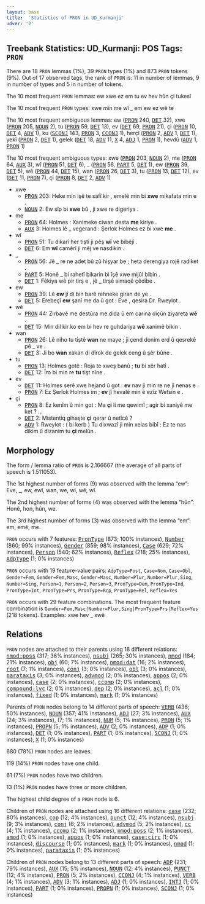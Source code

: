 ```yaml
---
layout: base
title:  'Statistics of PRON in UD_Kurmanji'
udver: '2'
---
```


## Treebank Statistics: UD_Kurmanji: POS Tags: `PRON`

There are 18 `PRON` lemmas (1%), 39 `PRON` types (1%) and 873 `PRON` tokens (9%).
Out of 17 observed tags, the rank of `PRON` is: 11 in number of lemmas, 9 in number of types and 5 in number of tokens.

The 10 most frequent `PRON` lemmas: ew xwe ez em tu ev hev hûn çi tukesî

The 10 most frequent `PRON` types:  xwe min me wî _ em ew ez wê te

The 10 most frequent ambiguous lemmas: ew (<tt><a href="kmr-pos-PRON.html">PRON</a></tt> 240, <tt><a href="kmr-pos-DET.html">DET</a></tt> 32), xwe (<tt><a href="kmr-pos-PRON.html">PRON</a></tt> 205, <tt><a href="kmr-pos-NOUN.html">NOUN</a></tt> 2), tu (<tt><a href="kmr-pos-PRON.html">PRON</a></tt> 59, <tt><a href="kmr-pos-DET.html">DET</a></tt> 13), ev (<tt><a href="kmr-pos-DET.html">DET</a></tt> 69, <tt><a href="kmr-pos-PRON.html">PRON</a></tt> 21), çi (<tt><a href="kmr-pos-PRON.html">PRON</a></tt> 10, <tt><a href="kmr-pos-DET.html">DET</a></tt> 4, <tt><a href="kmr-pos-ADV.html">ADV</a></tt> 1), ku (<tt><a href="kmr-pos-SCONJ.html">SCONJ</a></tt> 143, <tt><a href="kmr-pos-PRON.html">PRON</a></tt> 3, <tt><a href="kmr-pos-CCONJ.html">CCONJ</a></tt> 1), herçî (<tt><a href="kmr-pos-PRON.html">PRON</a></tt> 2, <tt><a href="kmr-pos-ADV.html">ADV</a></tt> 1, <tt><a href="kmr-pos-DET.html">DET</a></tt> 1), yekî (<tt><a href="kmr-pos-PRON.html">PRON</a></tt> 2, <tt><a href="kmr-pos-DET.html">DET</a></tt> 1), gelek (<tt><a href="kmr-pos-DET.html">DET</a></tt> 18, <tt><a href="kmr-pos-ADV.html">ADV</a></tt> 11, <tt><a href="kmr-pos-X.html">X</a></tt> 4, <tt><a href="kmr-pos-ADJ.html">ADJ</a></tt> 1, <tt><a href="kmr-pos-PRON.html">PRON</a></tt> 1), hevdû (<tt><a href="kmr-pos-ADV.html">ADV</a></tt> 1, <tt><a href="kmr-pos-PRON.html">PRON</a></tt> 1)

The 10 most frequent ambiguous types:  xwe (<tt><a href="kmr-pos-PRON.html">PRON</a></tt> 203, <tt><a href="kmr-pos-NOUN.html">NOUN</a></tt> 2), me (<tt><a href="kmr-pos-PRON.html">PRON</a></tt> 64, <tt><a href="kmr-pos-AUX.html">AUX</a></tt> 3), wî (<tt><a href="kmr-pos-PRON.html">PRON</a></tt> 51, <tt><a href="kmr-pos-DET.html">DET</a></tt> 6), _ (<tt><a href="kmr-pos-PRON.html">PRON</a></tt> 56, <tt><a href="kmr-pos-PART.html">PART</a></tt> 5, <tt><a href="kmr-pos-DET.html">DET</a></tt> 1), ew (<tt><a href="kmr-pos-PRON.html">PRON</a></tt> 39, <tt><a href="kmr-pos-DET.html">DET</a></tt> 5), wê (<tt><a href="kmr-pos-PRON.html">PRON</a></tt> 44, <tt><a href="kmr-pos-DET.html">DET</a></tt> 15), wan (<tt><a href="kmr-pos-PRON.html">PRON</a></tt> 26, <tt><a href="kmr-pos-DET.html">DET</a></tt> 3), tu (<tt><a href="kmr-pos-PRON.html">PRON</a></tt> 13, <tt><a href="kmr-pos-DET.html">DET</a></tt> 12), ev (<tt><a href="kmr-pos-DET.html">DET</a></tt> 11, <tt><a href="kmr-pos-PRON.html">PRON</a></tt> 7), çi (<tt><a href="kmr-pos-PRON.html">PRON</a></tt> 8, <tt><a href="kmr-pos-DET.html">DET</a></tt> 2, <tt><a href="kmr-pos-ADV.html">ADV</a></tt> 1)


* xwe
  * <tt><a href="kmr-pos-PRON.html">PRON</a></tt> 203: Heke min işê te safî kir , emelê min bi <b>xwe</b> mikafata min e .
  * <tt><a href="kmr-pos-NOUN.html">NOUN</a></tt> 2: Ew sîp bi <b>xwe</b> bû , ji xwe re digeriya .
* me
  * <tt><a href="kmr-pos-PRON.html">PRON</a></tt> 64: Holmes : Xanimeke ciwan desta <b>me</b> kiriye .
  * <tt><a href="kmr-pos-AUX.html">AUX</a></tt> 3: Holmes lê _ vegerand : Şerlok Holmes ez bi xwe <b>me</b> .
* wî
  * <tt><a href="kmr-pos-PRON.html">PRON</a></tt> 51: Tu dikarî her tiştî ji pêş <b>wî</b> ve bibêjî .
  * <tt><a href="kmr-pos-DET.html">DET</a></tt> 6: Em <b>wî</b> camêrî ji mêj ve nasdikin .
* _
  * <tt><a href="kmr-pos-PRON.html">PRON</a></tt> 56: Jê <b>_</b> re ne adet bû zû hişyar be ; heta derengiya rojê radiket .
  * <tt><a href="kmr-pos-PART.html">PART</a></tt> 5: Honê <b>_</b> bi rahetî bikarin bi îşê xwe mijûl bibin .
  * <tt><a href="kmr-pos-DET.html">DET</a></tt> 1: Fêkiya wê pir tirş e , jê <b>_</b> tirşê simaqê çêdibe .
* ew
  * <tt><a href="kmr-pos-PRON.html">PRON</a></tt> 39: Lê <b>ew</b> jî di bin barê rehneke giran de ye .
  * <tt><a href="kmr-pos-DET.html">DET</a></tt> 5: Erebeçî <b>ew</b> şanî me da û got : Eve , qesira Dr. Rweylot .
* wê
  * <tt><a href="kmr-pos-PRON.html">PRON</a></tt> 44: Zirbavê me destûra me dida û em carina diçûn ziyareta <b>wê</b> .
  * <tt><a href="kmr-pos-DET.html">DET</a></tt> 15: Min dil kir ko em bi hev re guhdariya <b>wê</b> xanimê bikin .
* wan
  * <tt><a href="kmr-pos-PRON.html">PRON</a></tt> 26: Lê niho tu tiştê <b>wan</b> ne maye ; ji çend donim erd û qesrekê pê _ ve .
  * <tt><a href="kmr-pos-DET.html">DET</a></tt> 3: Ji bo <b>wan</b> xakan di dîrok de gelek ceng û şêr bûne .
* tu
  * <tt><a href="kmr-pos-PRON.html">PRON</a></tt> 13: Holmes gotê : Roja te xweş banû ; <b>tu</b> bi xêr hatî .
  * <tt><a href="kmr-pos-DET.html">DET</a></tt> 12: Îro bi min re <b>tu</b> tişt nîne .
* ev
  * <tt><a href="kmr-pos-DET.html">DET</a></tt> 11: Holmes serê xwe hejand û got : <b>ev</b> nav ji min re ne jî nenas e .
  * <tt><a href="kmr-pos-PRON.html">PRON</a></tt> 7: Ez Şerlok Holmes im ; <b>ev</b> jî hevalê min ê ezîz Wetsin e .
* çi
  * <tt><a href="kmr-pos-PRON.html">PRON</a></tt> 8: Ez kenîm û min got : Ma <b>çi</b> li me qewimî ; agir bi xaniyê me ket ? ...
  * <tt><a href="kmr-pos-DET.html">DET</a></tt> 2: Mistentiq gihaşte <b>çi</b> qerar û netîcê ?
  * <tt><a href="kmr-pos-ADV.html">ADV</a></tt> 1: Rweylot : ( bi kerb ) Tu dixwazî ji min xelas bibî : Ez te nas dikim û dizanim tu <b>çi</b> melûn .

## Morphology

The form / lemma ratio of `PRON` is 2.166667 (the average of all parts of speech is 1.511053).

The 1st highest number of forms (9) was observed with the lemma “ew”: Eve, _, ew, ewî, wan, we, wi, wê, wî.

The 2nd highest number of forms (4) was observed with the lemma “hûn”: Honê, hon, hûn, we.

The 3rd highest number of forms (3) was observed with the lemma “em”: em, emê, me.

`PRON` occurs with 7 features: <tt><a href="kmr-feat-PronType.html">PronType</a></tt> (873; 100% instances), <tt><a href="kmr-feat-Number.html">Number</a></tt> (860; 99% instances), <tt><a href="kmr-feat-Gender.html">Gender</a></tt> (859; 98% instances), <tt><a href="kmr-feat-Case.html">Case</a></tt> (629; 72% instances), <tt><a href="kmr-feat-Person.html">Person</a></tt> (540; 62% instances), <tt><a href="kmr-feat-Reflex.html">Reflex</a></tt> (218; 25% instances), <tt><a href="kmr-feat-AdpType.html">AdpType</a></tt> (1; 0% instances)

`PRON` occurs with 19 feature-value pairs: `AdpType=Post`, `Case=Nom`, `Case=Obl`, `Gender=Fem`, `Gender=Fem,Masc`, `Gender=Masc`, `Number=Plur`, `Number=Plur,Sing`, `Number=Sing`, `Person=1`, `Person=2`, `Person=3`, `PronType=Dem`, `PronType=Ind`, `PronType=Int`, `PronType=Prs`, `PronType=Rcp`, `PronType=Rel`, `Reflex=Yes`

`PRON` occurs with 29 feature combinations.
The most frequent feature combination is `Gender=Fem,Masc|Number=Plur,Sing|PronType=Prs|Reflex=Yes` (218 tokens).
Examples: xwe hev _ xwê


## Relations

`PRON` nodes are attached to their parents using 18 different relations: <tt><a href="kmr-dep-nmod-poss.html">nmod:poss</a></tt> (317; 36% instances), <tt><a href="kmr-dep-nsubj.html">nsubj</a></tt> (265; 30% instances), <tt><a href="kmr-dep-nmod.html">nmod</a></tt> (184; 21% instances), <tt><a href="kmr-dep-obj.html">obj</a></tt> (60; 7% instances), <tt><a href="kmr-dep-nmod-dat.html">nmod:dat</a></tt> (16; 2% instances), <tt><a href="kmr-dep-root.html">root</a></tt> (7; 1% instances), <tt><a href="kmr-dep-conj.html">conj</a></tt> (3; 0% instances), <tt><a href="kmr-dep-obl.html">obl</a></tt> (3; 0% instances), <tt><a href="kmr-dep-parataxis.html">parataxis</a></tt> (3; 0% instances), <tt><a href="kmr-dep-advmod.html">advmod</a></tt> (2; 0% instances), <tt><a href="kmr-dep-appos.html">appos</a></tt> (2; 0% instances), <tt><a href="kmr-dep-case.html">case</a></tt> (2; 0% instances), <tt><a href="kmr-dep-ccomp.html">ccomp</a></tt> (2; 0% instances), <tt><a href="kmr-dep-compound-lvc.html">compound:lvc</a></tt> (2; 0% instances), <tt><a href="kmr-dep-dep.html">dep</a></tt> (2; 0% instances), <tt><a href="kmr-dep-acl.html">acl</a></tt> (1; 0% instances), <tt><a href="kmr-dep-fixed.html">fixed</a></tt> (1; 0% instances), <tt><a href="kmr-dep-mark.html">mark</a></tt> (1; 0% instances)

Parents of `PRON` nodes belong to 14 different parts of speech: <tt><a href="kmr-pos-VERB.html">VERB</a></tt> (436; 50% instances), <tt><a href="kmr-pos-NOUN.html">NOUN</a></tt> (357; 41% instances), <tt><a href="kmr-pos-ADJ.html">ADJ</a></tt> (27; 3% instances), <tt><a href="kmr-pos-AUX.html">AUX</a></tt> (24; 3% instances),  (7; 1% instances), <tt><a href="kmr-pos-NUM.html">NUM</a></tt> (5; 1% instances), <tt><a href="kmr-pos-PRON.html">PRON</a></tt> (5; 1% instances), <tt><a href="kmr-pos-PROPN.html">PROPN</a></tt> (5; 1% instances), <tt><a href="kmr-pos-ADV.html">ADV</a></tt> (2; 0% instances), <tt><a href="kmr-pos-ADP.html">ADP</a></tt> (1; 0% instances), <tt><a href="kmr-pos-DET.html">DET</a></tt> (1; 0% instances), <tt><a href="kmr-pos-PART.html">PART</a></tt> (1; 0% instances), <tt><a href="kmr-pos-SCONJ.html">SCONJ</a></tt> (1; 0% instances), <tt><a href="kmr-pos-X.html">X</a></tt> (1; 0% instances)

680 (78%) `PRON` nodes are leaves.

119 (14%) `PRON` nodes have one child.

61 (7%) `PRON` nodes have two children.

13 (1%) `PRON` nodes have three or more children.

The highest child degree of a `PRON` node is 6.

Children of `PRON` nodes are attached using 16 different relations: <tt><a href="kmr-dep-case.html">case</a></tt> (232; 80% instances), <tt><a href="kmr-dep-cop.html">cop</a></tt> (12; 4% instances), <tt><a href="kmr-dep-punct.html">punct</a></tt> (12; 4% instances), <tt><a href="kmr-dep-nsubj.html">nsubj</a></tt> (9; 3% instances), <tt><a href="kmr-dep-conj.html">conj</a></tt> (6; 2% instances), <tt><a href="kmr-dep-advmod.html">advmod</a></tt> (5; 2% instances), <tt><a href="kmr-dep-cc.html">cc</a></tt> (4; 1% instances), <tt><a href="kmr-dep-ccomp.html">ccomp</a></tt> (2; 1% instances), <tt><a href="kmr-dep-nmod-poss.html">nmod:poss</a></tt> (2; 1% instances), <tt><a href="kmr-dep-amod.html">amod</a></tt> (1; 0% instances), <tt><a href="kmr-dep-appos.html">appos</a></tt> (1; 0% instances), <tt><a href="kmr-dep-case-circ.html">case:circ</a></tt> (1; 0% instances), <tt><a href="kmr-dep-discourse.html">discourse</a></tt> (1; 0% instances), <tt><a href="kmr-dep-mark.html">mark</a></tt> (1; 0% instances), <tt><a href="kmr-dep-nmod.html">nmod</a></tt> (1; 0% instances), <tt><a href="kmr-dep-parataxis.html">parataxis</a></tt> (1; 0% instances)

Children of `PRON` nodes belong to 13 different parts of speech: <tt><a href="kmr-pos-ADP.html">ADP</a></tt> (231; 79% instances), <tt><a href="kmr-pos-AUX.html">AUX</a></tt> (15; 5% instances), <tt><a href="kmr-pos-NOUN.html">NOUN</a></tt> (12; 4% instances), <tt><a href="kmr-pos-PUNCT.html">PUNCT</a></tt> (12; 4% instances), <tt><a href="kmr-pos-PRON.html">PRON</a></tt> (5; 2% instances), <tt><a href="kmr-pos-CCONJ.html">CCONJ</a></tt> (4; 1% instances), <tt><a href="kmr-pos-VERB.html">VERB</a></tt> (4; 1% instances), <tt><a href="kmr-pos-ADV.html">ADV</a></tt> (3; 1% instances), <tt><a href="kmr-pos-ADJ.html">ADJ</a></tt> (1; 0% instances), <tt><a href="kmr-pos-INTJ.html">INTJ</a></tt> (1; 0% instances), <tt><a href="kmr-pos-PART.html">PART</a></tt> (1; 0% instances), <tt><a href="kmr-pos-PROPN.html">PROPN</a></tt> (1; 0% instances), <tt><a href="kmr-pos-SCONJ.html">SCONJ</a></tt> (1; 0% instances)

